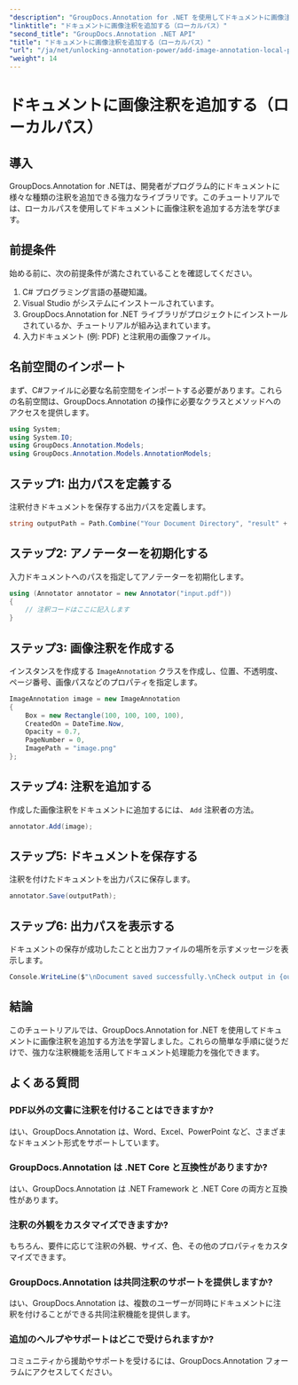 ```yaml
---
"description": "GroupDocs.Annotation for .NET を使用してドキュメントに画像注釈を追加する方法を学びます。ドキュメント処理機能を簡単に強化できます。"
"linktitle": "ドキュメントに画像注釈を追加する（ローカルパス）"
"second_title": "GroupDocs.Annotation .NET API"
"title": "ドキュメントに画像注釈を追加する（ローカルパス）"
"url": "/ja/net/unlocking-annotation-power/add-image-annotation-local-path/"
"weight": 14
---
```


# ドキュメントに画像注釈を追加する（ローカルパス）

## 導入
GroupDocs.Annotation for .NETは、開発者がプログラム的にドキュメントに様々な種類の注釈を追加できる強力なライブラリです。このチュートリアルでは、ローカルパスを使用してドキュメントに画像注釈を追加する方法を学びます。
## 前提条件
始める前に、次の前提条件が満たされていることを確認してください。
1. C# プログラミング言語の基礎知識。
2. Visual Studio がシステムにインストールされています。
3. GroupDocs.Annotation for .NET ライブラリがプロジェクトにインストールされているか、チュートリアルが組み込まれています。
4. 入力ドキュメント (例: PDF) と注釈用の画像ファイル。
## 名前空間のインポート
まず、C#ファイルに必要な名前空間をインポートする必要があります。これらの名前空間は、GroupDocs.Annotation の操作に必要なクラスとメソッドへのアクセスを提供します。
```csharp
using System;
using System.IO;
using GroupDocs.Annotation.Models;
using GroupDocs.Annotation.Models.AnnotationModels;
```

## ステップ1: 出力パスを定義する
注釈付きドキュメントを保存する出力パスを定義します。
```csharp
string outputPath = Path.Combine("Your Document Directory", "result" + Path.GetExtension("input.pdf"));
```
## ステップ2: アノテーターを初期化する
入力ドキュメントへのパスを指定してアノテーターを初期化します。
```csharp
using (Annotator annotator = new Annotator("input.pdf"))
{
    // 注釈コードはここに記入します
}
```
## ステップ3: 画像注釈を作成する
インスタンスを作成する `ImageAnnotation` クラスを作成し、位置、不透明度、ページ番号、画像パスなどのプロパティを指定します。
```csharp
ImageAnnotation image = new ImageAnnotation
{
    Box = new Rectangle(100, 100, 100, 100),
    CreatedOn = DateTime.Now,
    Opacity = 0.7,
    PageNumber = 0,
    ImagePath = "image.png"
};
```
## ステップ4: 注釈を追加する
作成した画像注釈をドキュメントに追加するには、 `Add` 注釈者の方法。
```csharp
annotator.Add(image);
```
## ステップ5: ドキュメントを保存する
注釈を付けたドキュメントを出力パスに保存します。
```csharp
annotator.Save(outputPath);
```
## ステップ6: 出力パスを表示する
ドキュメントの保存が成功したことと出力ファイルの場所を示すメッセージを表示します。
```csharp
Console.WriteLine($"\nDocument saved successfully.\nCheck output in {outputPath}.");
```

## 結論
このチュートリアルでは、GroupDocs.Annotation for .NET を使用してドキュメントに画像注釈を追加する方法を学習しました。これらの簡単な手順に従うだけで、強力な注釈機能を活用してドキュメント処理能力を強化できます。
## よくある質問
### PDF以外の文書に注釈を付けることはできますか?
はい、GroupDocs.Annotation は、Word、Excel、PowerPoint など、さまざまなドキュメント形式をサポートしています。
### GroupDocs.Annotation は .NET Core と互換性がありますか?
はい、GroupDocs.Annotation は .NET Framework と .NET Core の両方と互換性があります。
### 注釈の外観をカスタマイズできますか?
もちろん、要件に応じて注釈の外観、サイズ、色、その他のプロパティをカスタマイズできます。
### GroupDocs.Annotation は共同注釈のサポートを提供しますか?
はい、GroupDocs.Annotation は、複数のユーザーが同時にドキュメントに注釈を付けることができる共同注釈機能を提供します。
### 追加のヘルプやサポートはどこで受けられますか?
コミュニティから援助やサポートを受けるには、GroupDocs.Annotation フォーラムにアクセスしてください。
